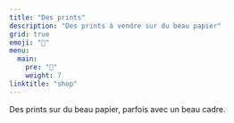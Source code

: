 ```yaml
---
title: "Des prints"
description: "Des prints à vendre sur du beau papier"
grid: true
emoji: "💸"
menu:
  main:
    pre: "💸"
    weight: 7
linktitle: "shop"
---
```


Des prints sur du beau papier, parfois avec un beau cadre.
